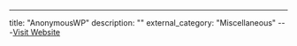 ---
title: "AnonymousWP"
description: ""
external_category: "Miscellaneous"
---[Visit Website](https://github.com/AnonymousWP)

